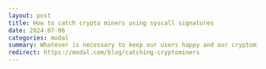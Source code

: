 ```yaml
---
layout: post
title: How to catch crypto miners using syscall signatures
date: 2024-07-06
categories: modal
summary: Whatever is necessary to keep our users happy and our cryptomining abusers mad, we’ll do it.
redirect: https://modal.com/blog/catching-cryptominers
---
```

